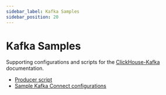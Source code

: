 ```yaml
---
sidebar_label: Kafka Samples 
sidebar_position: 20
---
```


# Kafka Samples

Supporting configurations and scripts for the [ClickHouse-Kafka](../) documentation.

- [Producer script](https://github.com/ClickHouse/kafka-samples/tree/main/producer)
- [Sample Kafka Connect configurations](https://github.com/ClickHouse/kafka-samples/tree/main/github_events)

